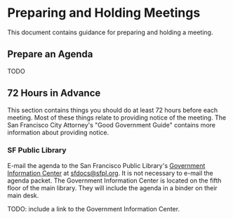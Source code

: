 Preparing and Holding Meetings
==============================

This document contains guidance for preparing and holding a meeting.


Prepare an Agenda
-----------------

TODO


72 Hours in Advance
-------------------

This section contains things you should do at least 72 hours before each
meeting.  Most of these things relate to providing notice of the meeting.
The San Francisco City Attorney's "Good Government Guide" contains more
information about providing notice.


### SF Public Library

E-mail the agenda to the San Francisco Public Library's [Government
Information Center][gov-info-center] at <sfdocs@sfpl.org>.
It is not necessary to e-mail the agenda packet.  The Government
Information Center is located on the fifth floor of the main library.
They will include the agenda in a binder on their main desk.

TODO: include a link to the Government Information Center.


[gov-info-center]: http://
